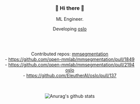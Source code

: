 ### <div align="center">  👋 Hi there 👋

  <div align="center"> 
  ML Engineer.
  
  Developing [oslo](http://oslo.eleuther.ai/index.html)
    
  <br/><br/>

Contributed repos: 
   [mmsegmentation](https://github.com/open-mmlab/mmsegmentation) <br/>
    - https://github.com/open-mmlab/mmsegmentation/pull/1849 <br/>
    - https://github.com/open-mmlab/mmsegmentation/pull/2194 <br/>
   [oslo]([url](https://github.com/EleutherAI/oslo)) <br/>
    - https://github.com/EleutherAI/oslo/pull/137 <br/>
<br/><br/>
    
![Anurag's github stats](https://github-readme-stats.vercel.app/api?username=jinwonkim93&show_icons=true&theme=material-palenight)</div>

<!--
**jinwonkim93/jinwonkim93** is a ✨ _special_ ✨ repository because its `README.md` (this file) appears on your GitHub profile.

Here are some ideas to get you started:

- 🔭 I’m currently working on ...
- 🌱 I’m currently learning ...
- 👯 I’m looking to collaborate on ...
- 🤔 I’m looking for help with ...
- 💬 Ask me about ...
- 📫 How to reach me: ...
- 😄 Pronouns: ...
- ⚡ Fun fact: ...
-->
